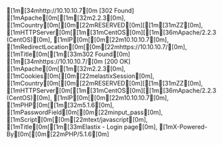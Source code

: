 [1m[34mhttp://10.10.10.7[0m [302 Found] [1mApache[0m[[1m[32m2.2.3[0m], [1mCountry[0m[[0m[22mRESERVED[0m][[1m[31mZZ[0m], [1mHTTPServer[0m[[1m[31mCentOS[0m][[1m[36mApache/2.2.3 (CentOS)[0m], [1mIP[0m[[0m[22m10.10.10.7[0m], [1mRedirectLocation[0m[[0m[22mhttps://10.10.10.7/[0m], [1mTitle[0m[[1m[33m302 Found[0m]
[1m[34mhttps://10.10.10.7/[0m [200 OK] [1mApache[0m[[1m[32m2.2.3[0m], [1mCookies[0m[[0m[22melastixSession[0m], [1mCountry[0m[[0m[22mRESERVED[0m][[1m[31mZZ[0m], [1mHTTPServer[0m[[1m[31mCentOS[0m][[1m[36mApache/2.2.3 (CentOS)[0m], [1mIP[0m[[0m[22m10.10.10.7[0m], [1mPHP[0m[[1m[32m5.1.6[0m], [1mPasswordField[0m[[0m[22minput_pass[0m], [1mScript[0m[[0m[22mtext/javascript[0m], [1mTitle[0m[[1m[33mElastix - Login page[0m], [1mX-Powered-By[0m[[0m[22mPHP/5.1.6[0m]
